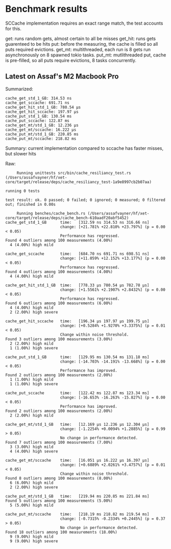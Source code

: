 # Benchmark results

SCCache implementation requires an exact range match, the test accounts for this.

get: runs random gets, almost certain to all be misses
get_hit: runs gets guarenteed to be hits
put: before the measuring, the cache is filled so all puts required evictions.
get_mt: multithreaded, each run is 8 gets run asynchronously on 8 spawned tokio tasks.
put_mt: mutlithreaded put, cache is pre-filled, so all puts require evictions, 8 tasks concurrently.

## Latest on Assaf's M2 Macbook Pro

Summarized:

```text
cache_get_std_1_GB: 314.53 ns
cache_get_sccache: 691.71 ns
cache_get_hit_std_1_GB: 780.54 µs
cache_get_hit_sccache: 197.97 µs
cache_put_std_1_GB: 130.54 ms
cache_put_sccache: 122.87 ms
cache_get_mt/std_1_GB: 12.236 µs
cache_get_mt/sccache: 16.222 µs
cache_put_mt/std_1_GB: 220.85 ms
cache_put_mt/sccache: 218.82 ms
```

Summary: current implementation compared to sccache has faster misses, but slower hits

Raw:

```text
     Running unittests src/bin/cache_resiliancy_test.rs (/Users/assafvayner/hf/xet-core/target/release/deps/cache_resiliancy_test-1a9e8997cb2b07aa)

running 0 tests

test result: ok. 0 passed; 0 failed; 0 ignored; 0 measured; 0 filtered out; finished in 0.00s

     Running benches/cache_bench.rs (/Users/assafvayner/hf/xet-core/target/release/deps/cache_bench-610aadf20abf5452)
cache_get_std_1_GB      time:   [312.59 ns 314.53 ns 316.66 ns]
                        change: [+21.781% +22.810% +23.797%] (p = 0.00 < 0.05)
                        Performance has regressed.
Found 4 outliers among 100 measurements (4.00%)
  4 (4.00%) high mild

cache_get_sccache       time:   [684.70 ns 691.71 ns 698.51 ns]
                        change: [+11.059% +12.152% +13.177%] (p = 0.00 < 0.05)
                        Performance has regressed.
Found 4 outliers among 100 measurements (4.00%)
  4 (4.00%) high mild

cache_get_hit_std_1_GB  time:   [778.33 µs 780.54 µs 782.78 µs]
                        change: [+1.5561% +2.1907% +2.8432%] (p = 0.00 < 0.05)
                        Performance has regressed.
Found 6 outliers among 100 measurements (6.00%)
  4 (4.00%) high mild
  2 (2.00%) high severe

cache_get_hit_sccache   time:   [196.34 µs 197.97 µs 199.75 µs]
                        change: [+0.5284% +1.9270% +3.3375%] (p = 0.01 < 0.05)
                        Change within noise threshold.
Found 3 outliers among 100 measurements (3.00%)
  2 (2.00%) high mild
  1 (1.00%) high severe

cache_put_std_1_GB      time:   [129.95 ms 130.54 ms 131.18 ms]
                        change: [-14.703% -14.191% -13.668%] (p = 0.00 < 0.05)
                        Performance has improved.
Found 2 outliers among 100 measurements (2.00%)
  1 (1.00%) high mild
  1 (1.00%) high severe

cache_put_sccache       time:   [122.42 ms 122.87 ms 123.34 ms]
                        change: [-16.653% -16.263% -15.827%] (p = 0.00 < 0.05)
                        Performance has improved.
Found 2 outliers among 100 measurements (2.00%)
  2 (2.00%) high mild

cache_get_mt/std_1_GB   time:   [12.169 µs 12.236 µs 12.304 µs]
                        change: [-1.2254% +0.0094% +1.2885%] (p = 0.99 > 0.05)
                        No change in performance detected.
Found 7 outliers among 100 measurements (7.00%)
  3 (3.00%) high mild
  4 (4.00%) high severe

cache_get_mt/sccache    time:   [16.051 µs 16.222 µs 16.397 µs]
                        change: [+0.6889% +2.0261% +3.4757%] (p = 0.01 < 0.05)
                        Change within noise threshold.
Found 8 outliers among 100 measurements (8.00%)
  6 (6.00%) high mild
  2 (2.00%) high severe

cache_put_mt/std_1_GB   time:   [219.94 ms 220.85 ms 221.84 ms]
Found 5 outliers among 100 measurements (5.00%)
  5 (5.00%) high mild

cache_put_mt/sccache    time:   [218.19 ms 218.82 ms 219.54 ms]
                        change: [-0.7315% -0.2334% +0.2445%] (p = 0.37 > 0.05)
                        No change in performance detected.
Found 18 outliers among 100 measurements (18.00%)
  9 (9.00%) high mild
  9 (9.00%) high severe
```
